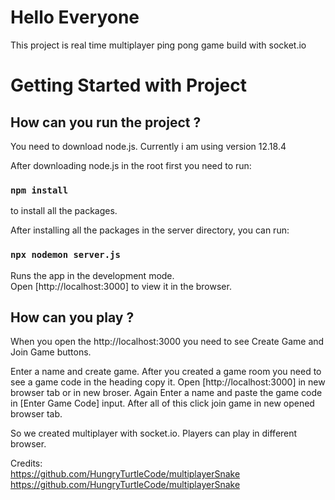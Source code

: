 # Hello Everyone

This project is real time multiplayer ping pong game build with socket.io

# Getting Started with Project

## How can you run the project ?

You need to download node.js. Currently i am using version 12.18.4

After downloading node.js in the root first you need to run:

### `npm install`

to install all the packages.

After installing all the packages in the server directory, you can run:

### `npx nodemon server.js`

Runs the app in the development mode.\
Open [http://localhost:3000] to view it in the browser.

## How can you play ?

When you open the http://localhost:3000 you need to see Create Game and Join Game buttons.

Enter a name and create game. After you created a game room you need to see a game code in the heading copy it.
Open [http://localhost:3000] in new browser tab or in new broser.
Again Enter a name and paste the game code in [Enter Game Code] input.
After all of this click join game in new opened browser tab.

So we created multiplayer with socket.io. Players can play in different browser.

Credits: \
https://github.com/HungryTurtleCode/multiplayerSnake
https://github.com/HungryTurtleCode/multiplayerSnake
